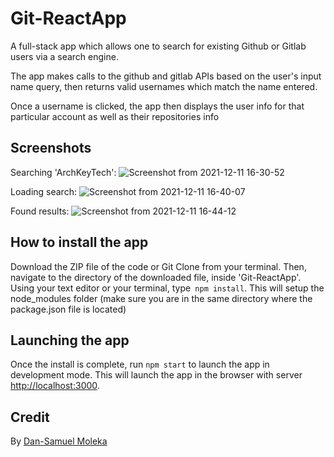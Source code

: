 # Git-ReactApp
A full-stack app which allows one to search for existing Github or Gitlab users via a search engine.

The app makes calls to the github and gitlab APIs based on the user's input name query, then returns
valid usernames which match the name entered.

Once a username is clicked, the app then displays the user info for that particular account as well
as their repositories info

## Screenshots
Searching 'ArchKeyTech':
![Screenshot from 2021-12-11 16-30-52](https://user-images.githubusercontent.com/50621192/145680827-ae952089-c035-4878-baa8-0e62ed9cc111.png)

Loading search:
![Screenshot from 2021-12-11 16-40-07](https://user-images.githubusercontent.com/50621192/145680857-9de685e1-dcb4-45be-ac05-f19035162c40.png)

Found results:
![Screenshot from 2021-12-11 16-44-12](https://user-images.githubusercontent.com/50621192/145680878-c1d8c0c0-c1bb-4572-9276-2b229938d3da.png)

## How to install the app

Download the ZIP file of the code or Git Clone from your terminal. Then, navigate to the directory of the downloaded file, inside 'Git-ReactApp'. Using your text editor or your terminal, type` npm install`. This will setup the node_modules folder (make sure you are in the same directory where the package.json file is located)

## Launching the app

Once the install is complete, run `npm start` to launch the app in development mode.
This will launch the app in the browser with server [http://localhost:3000](http://localhost:3000).


## Credit

By [Dan-Samuel Moleka](https://github.com/ArchKeyTechnique)
